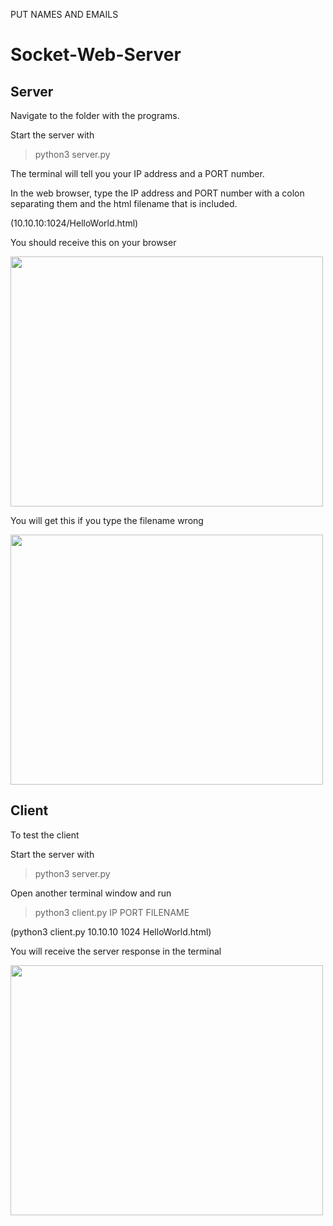 PUT NAMES AND EMAILS
# Socket-Web-Server

## Server
Navigate to the folder with the programs.

Start the server with
>python3 server.py


The terminal will tell you your IP address and a PORT number.

In the web browser, type the IP address and PORT number with a colon separating them and the html filename that is included.

(10.10.10:1024/HelloWorld.html)

You should receive this on your browser

<img src="https://github.com/Arbalest007/Socket-Web-Server/assets/47013008/929f22c3-fbd9-472f-b1c2-cfee678c6064" width="500" height="400">

You will get this if you type the filename wrong

<img src="https://github.com/Arbalest007/Socket-Web-Server/assets/47013008/ebc142b5-cbff-451b-8ee9-58aa21d9820c" width="500" height="400">


## Client
To test the client

Start the server with
>python3 server.py

Open another terminal window and run
>python3 client.py IP PORT FILENAME

(python3 client.py 10.10.10 1024 HelloWorld.html)

You will receive the server response in the terminal

<img src="https://github.com/Arbalest007/Socket-Web-Server/assets/47013008/b72415ef-9d93-4a22-8e4a-74eb859e204b" width="500" height="400">



